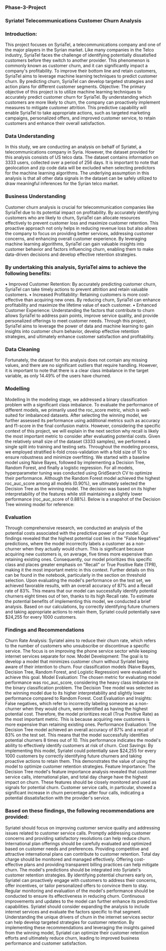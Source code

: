 ### Phase-3-Project
### Syriatel Telecommunications Customer Churn Analysis
### Introduction:
This project focuses on SyriaTel, a telecommunications company and one of the major players in the Syrian market. Like many companies in the Telco industry, SyriaTel faces the challenge of identifying potentially dissatisfied customers before they switch to another provider. This phenomenon is commonly known as customer churn, and it can significantly impact a company's profitability. To improve their bottom line and retain customers, SyriaTel aims to leverage machine learning techniques to predict customer churn. By predicting churn, SyriaTel can develop targeted strategies and action plans for different customer segments. Objective: The primary objective of this project is to utilize machine learning techniques to accurately predict customer churn for SyriaTel. By understanding which customers are more likely to churn, the company can proactively implement measures to mitigate customer attrition. This predictive capability will enable SyriaTel to take appropriate actions, such as targeted marketing campaigns, personalized offers, and improved customer service, to retain customers and enhance their overall satisfaction.

### Data Understanding
In this study, we are conducting an analysis on behalf of Syriatel, a telecommunications company in Syria. However, the dataset provided for this analysis consists of US telco data. The dataset contains information on 3333 users, collected over a period of 256 days. It is important to note that geolocation and zip code data will be excluded when selecting predictors for the machine learning algorithms. The underlying assumption in this analysis is that all other data signals in the dataset can be safely utilized to draw meaningful inferences for the Syrian telco market.

### Business Understanding
Customer churn analysis is crucial for telecommunication companies like SyriaTel due to its potential impact on profitability. By accurately identifying customers who are likely to churn, SyriaTel can allocate resources effectively to prevent customer loss and maximize customer retention. This proactive approach not only helps in reducing revenue loss but also allows the company to focus on providing better services, addressing customer concerns, and enhancing overall customer experience. By leveraging machine learning algorithms, SyriaTel can gain valuable insights into customer behavior and factors influencing churn, enabling them to make data-driven decisions and develop effective retention strategies.

### By undertaking this analysis, SyriaTel aims to achieve the following benefits:
• Improved Customer Retention: By accurately predicting customer churn, SyriaTel can take timely actions to prevent attrition and retain valuable customers. • Increased Profitability: Retaining customers is more cost-effective than acquiring new ones. By reducing churn, SyriaTel can enhance profitability and maximize the lifetime value of each customer. • Enhanced Customer Experience: Understanding the factors that contribute to churn allows SyriaTel to address pain points, improve service quality, and provide personalized offerings to meet customer needs. Through this project, SyriaTel aims to leverage the power of data and machine learning to gain insights into customer churn behavior, develop effective retention strategies, and ultimately enhance customer satisfaction and profitability.

### Data Cleaning
Fortunately, the dataset for this analysis does not contain any missing values, and there are no significant outliers that require handling. However, it is important to note that there is a clear class imbalance in the target variable, as only 14.49% of the users have churned.

###  Modelling

Modelling In the modeling stage, we addressed a binary classification problem with a significant class imbalance. To evaluate the performance of different models, we primarily used the roc_score metric, which is well-suited for imbalanced datasets. After selecting the winning model, we further assessed its performance using additional metrics such as accuracy and f1-score in the final confusion matrix. However, considering the specific context of this project, we will explain in the next section why recall is likely the most important metric to consider after evaluating potential costs. Given the relatively small size of the dataset (3333 samples), we performed a single split into training and testing sets. Throughout the modeling process, we employed stratified k-fold cross-validation with a fold size of 10 to ensure robustness and minimize overfitting. We started with a baseline model using Naive Bayes, followed by implementing a Decision Tree, Random Forest, and finally a logistic regression. For all models, hyperparameter tuning was conducted using GridSearch CV to optimize their performance. Although the Random Forest model achieved the highest roc_auc_score among all models (0.90%), we ultimately selected the Decision Tree as the winning model. The decision was based on its higher interpretability of the features while still maintaining a slightly lower performance (roc_auc_score of 0.88%). Below is a snapshot of the Decision Tree winning model for reference:

### Evaluation
Through comprehensive research, we conducted an analysis of the potential costs associated with the predictive power of our model. Our findings revealed that the highest potential cost lies in the "False Negatives" predictions, where the model incorrectly labels a customer as a non-churner when they actually would churn. This is significant because acquiring new customers is, on average, five times more expensive than retaining existing ones. Consequently, our model prioritizes this specific class and places greater emphasis on "Recall" or True Positive Rate (TPR), making it the most important metric in this context. Further details on this can be found in the notebook, particularly in the section on threshold selection. Upon evaluating the model's performance on the test set, we achieved favorable results, with an overall accuracy of 87% and a Recall rate of 83%. This means that our model can successfully identify potential churners eight times out of ten, thanks to its high Recall rate. To estimate the potential benefits of implementing this model, we conducted a brief analysis. Based on our calculations, by correctly identifying future churners and taking appropriate actions to retain them, Syriatel could potentially save $24,255 for every 1000 customers.

### Findings and Recommendations
Churn Rate Analysis: Syriatel aims to reduce their churn rate, which refers to the number of customers who unsubscribe or discontinue a specific service. The focus is on improving the phone service sector while keeping internet services separate for now. Model Development: The goal is to develop a model that minimizes customer churn without Syriatel being aware of their intention to churn. Four classification models (Naive Bayes, Decision Tree, Random Forest, and Logistic Regression) were evaluated to achieve this goal. Model Evaluation: The chosen metric for evaluating model performance was roc_auc_score, considering the heavy class imbalance in the binary classification problem. The Decision Tree model was selected as the winning model due to its higher interpretability and slightly lower performance compared to Random Forest. Cost Evaluation and Insights: False negatives, which refer to incorrectly labeling someone as a non-churner when they would churn, were identified as having the highest potential cost. Therefore, the model prioritizes recall (True Positive Rate) as the most important metric. This is because acquiring new customers is more expensive than retaining existing ones. Performance Evaluation: The Decision Tree model achieved an overall accuracy of 87% and a recall of 83% on the test set. This means that the model successfully identifies potential churners 8 times out of 10. This performance indicates the model's ability to effectively identify customers at risk of churn. Cost Savings: By implementing this model, Syriatel could potentially save $24,255 for every 1000 customers by correctly identifying future churners and taking proactive actions to retain them. This demonstrates the value of using the model to optimize customer retention strategies. Feature Importance: The Decision Tree model's feature importance analysis revealed that customer service calls, international plan, and total day charge have the highest impact on churn. These features should be closely monitored and used as signals for potential churn. Customer service calls, in particular, showed a significant increase in churn percentage after four calls, indicating a potential dissatisfaction with the provider's service.

### Based on these findings, the following recommendations are provided:
Syriatel should focus on improving customer service quality and addressing issues related to customer service calls. Promptly addressing customer concerns and providing satisfactory resolutions can help reduce churn. International plan offerings should be carefully evaluated and optimized based on customer needs and preferences. Providing competitive and attractive international plans can contribute to customer retention. Total day charge should be monitored and managed effectively. Offering cost-effective plans and providing transparent billing practices can help mitigate churn. The model's predictions should be integrated into Syriatel's customer retention strategies. By identifying potential churners early on, Syriatel can proactively engage with customers to address their concerns, offer incentives, or tailor personalized offers to convince them to stay. Regular monitoring and evaluation of the model's performance should be conducted to ensure its effectiveness in reducing churn. Continuous improvements and updates to the model can further enhance its predictive capabilities. Syriatel should consider expanding the analysis to include internet services and evaluate the factors specific to that segment. Understanding the unique drivers of churn in the internet services sector can help develop targeted strategies for customer retention. By implementing these recommendations and leveraging the insights gained from the winning model, Syriatel can optimize their customer retention efforts and ultimately reduce churn, leading to improved business performance and customer satisfaction.
